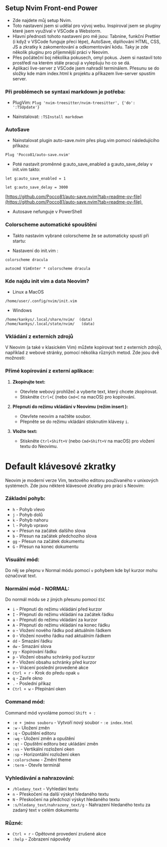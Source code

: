 ## Setup Nvim Front-end Power
* Zde najdete můj setup Nvim.
* Toto nastavení jsem si udělal pro vývoj webu. Inspiroval jsem se pluginy které jsem využíval v VSCode a Webstorm.
* Hlavní přednosti tohoto nastavení pro mě jsou: Tabnine, funkční Prettier (i když v VSCode funguje přeci lépe), AutoSave, diplňování HTML, CSS, JS a zkratky k zakomentování a odkomentování kódu. Taky je zde několik pluginu pro příjemnější práci v Neovim.
* Přes počáteční boj několika pokusech, omyl pokus. Jsem si nastavil toto prostředí na kterém stále pracuji a vylepšuju ho co se dá.
* Aplikaci live-server z VSCode jsem nahradil terminálem. Přesunu se do složky kde mám index.html k projektu a příkazem live-server spustím server. 

### Při problémech se syntaxi markdown je potřeba:
* PlugVim:
`Plug 'nvim-treesitter/nvim-treesitter', {'do': ':TSUpdate'}`

* Nainstalovat:
`:TSInstall markdown`

### AutoSave
* Nainstalovat plugin auto-save.nvim přes plug.vim pomocí následujícího příkazu: 

```
Plug 'Pocco81/auto-save.nvim' 
```

* Poté nastavit proměnné g:auto_save_enabled a g:auto_save_delay v init.vim takto: 

```
let g:auto_save_enabled = 1 

let g:auto_save_delay = 3000 
```

[https://github.com/Pocco81/auto-save.nvim?tab=readme-ov-file](https://github.com/Pocco81/auto-save.nvim?tab=readme-ov-file) 

* Autosave nefunguje v PowerShell

### Colorscheme automatické spouštění
* Takto nastavím vybrané colorscheme že se automaticky spustí při startu: 

* Nastavení do init.vim :


```
colorscheme dracula 

autocmd VimEnter * colorscheme dracula
```

### Kde najdu init vim a data Neovim?

* Linux a MacOS

```
/home/user/.config/nvim/init.vim
```
* Windows
```
/home/kankys/.local/share/nvim/  (data)
/home/kankys/.local/state/nvim/   (data)
```

### Vkládání z externích zdrojů

V Neovim (a také v klasickém Vim) můžete kopírovat text z externích zdrojů, například z webové stránky, pomocí několika různých metod. Zde jsou dvě možnosti:

### **Přímé kopírování z externí aplikace:**

1. **Zkopírujte text:**
    
    - Otevřete webový prohlížeč a vyberte text, který chcete zkopírovat.
    - Stiskněte `Ctrl+C` (nebo `Cmd+C` na macOS) pro kopírování.
2. **Přepnutí do režimu vkládání v Neovimu (režim insert ):**
    
    - Otevřete neovim a načtěte soubor.
    - Přepněte se do režimu vkládání stisknutím klávesy `i`.
3. **Vložte text:**
    
    - Stiskněte `Ctrl+Shift+V` (nebo `Cmd+Shift+V` na macOS) pro vložení textu do Neovimu.


# Default klávesové zkratky

Neovim je moderní verze Vim, textového editoru používaného v unixových systémech. Zde jsou některé klávesové zkratky pro práci s Neovim:



### Základní pohyb:

- `h` - Pohyb vlevo
- `j` - Pohyb dolů
- `k` - Pohyb nahoru
- `l` - Pohyb vpravo
- `w` - Přesun na začátek dalšího slova
- `b` - Přesun na začátek předchozího slova
- `gg` - Přesun na začátek dokumentu
- `G` - Přesun na konec dokumentu



### Visuální mód:
Do něj se přepnu v Normal módu pomocí `v` pohybem kde byl kurzor mohu označovat text.


### Normální mód - NORMAL:
Do normál módu se z jiných přesunu pomocí `ESC`
- `i` - Přepnutí do režimu vkládání před kurzor
- `I` - Přepnutí do režimu vkládání na začátek řádku
- `a` - Přepnutí do režimu vkládání za kurzor
- `A` - Přepnutí do režimu vkládání na konec řádku
- `o` - Vložení nového řádku pod aktuálním řádkem
- `O` - Vložení nového řádku nad aktuálním řádkem
- `dd` - Smazání řádku
- `dw` - Smazání slova
- `yy` - Kopírování řádku
- `p` - Vložení obsahu schránky pod kurzor
- `P` - Vložení obsahu schránky před kurzor
- `u` - Vrácení poslední provedené akce
- `Ctrl + r` - Krok do předu opak `u`
- `q` - Zavře okno
- `.` - Poslední příkaz
-  `Ctrl + w` - Přepínání oken


### Command mód:
Command mód vyvoláme pomocí `Shift + :` 
- `:e + jméno souboru` - Vytvoří nový soubor - `:e index.html`
- `:w` - Uložení změn
- `:q` - Opuštění editoru
- `:wq` - Uložení změn a opuštění
- `:q!` - Opuštění editoru bez ukládání změn
-  `:vs` - Vertikální rozložení oken
-  `:sp` - Horizontální rozložení oken
- `:colorscheme` - Změní theme
- `:term` - Otevře terminál




### Vyhledávání a nahrazování:

- `/hledany_text` - Vyhledání textu
- `n` - Přeskočení na další výskyt hledaného textu
- `N` - Přeskočení na předchozí výskyt hledaného textu
- `:s/hledany_text/nahrazeny_text/g` - Nahrazení hledaného textu za zadaný text v celém dokumentu


### Různé:


- `Ctrl + r` - Opětovné provedení zrušené akce
- `:help` - Zobrazení nápovědy
